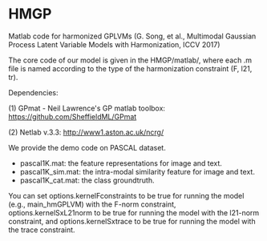 # HMGP

Matlab code for harmonized GPLVMs (G. Song, et al., Multimodal Gaussian Process Latent Variable Models with Harmonization, ICCV 2017)

The core code of our model is given in the HMGP/matlab/, where each .m file is named according to the type of the harmonization constraint (F, l21, tr).

Dependencies:

(1) GPmat - Neil Lawrence's GP matlab toolbox: https://github.com/SheffieldML/GPmat

(2) Netlab v.3.3: http://www1.aston.ac.uk/ncrg/


We provide the demo code on PASCAL dataset. 
- pascal1K.mat: the feature representations for image and text.
- pascal1K_sim.mat: the intra-modal similarity feature for image and text.
- pascal1K_cat.mat: the class groundtruth.

You can set options.kernelFconstraints to be true for running the model (e.g., main_hmGPLVM) with the F-norm constraint, options.kernelSxL21norm to be true for running the model with the l21-norm constraint, and options.kernelSxtrace  to be true for running the model with the trace constraint.

